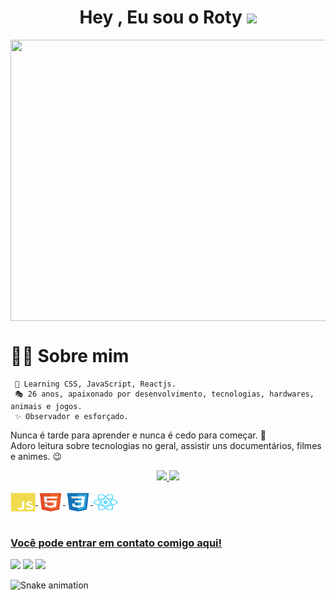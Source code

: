   <div align="center">
    <h1>Hey , Eu sou o Roty <img height="25em" src="https://raw.githubusercontent.com/MartinHeinz/MartinHeinz/master/wave.gif"/</h1>
  </div>

  <div align="center">
    <img align="center" height="450rem" width="700rem" src="https://www.alura.com.br/artigos/assets/hello-world-em-varias-linguagens/imagem1.gif"/>
  </div>
   
   <div>
     
   <h1> 🙋‍♂️ Sobre mim </h1>

     🌱 Learning CSS, JavaScript, Reactjs.
     🎭 26 anos, apaixonado por desenvolvimento, tecnologias, hardwares, animais e jogos.
     ✨ Observador e esforçado. 
 
   Nunca é tarde para aprender e nunca é cedo para começar. 🚀<br>
   Adoro leitura sobre tecnologias no geral, assistir uns documentários, filmes e animes. 😉
   </div>
  

 <div align="center">
  <a href="https://github.com/rotyvk7">
  <img height="180em" src="https://github-readme-stats.vercel.app/api?username=rotyvk7&show_icons=true&theme=merko&include_all_commits=true&count_private=true"/>
  <img height="180em" src="https://github-readme-stats.vercel.app/api/top-langs/?username=rotyvk7&layout=compact&langs_count=6&theme=merko"/>
</div>
  
   
<div style="display: inline_block"><br>
  <img align="center" alt="Js" height="30" width="40" src="https://raw.githubusercontent.com/devicons/devicon/master/icons/javascript/javascript-plain.svg">
  <img align="center" alt="HTML" height="30" width="40" src="https://raw.githubusercontent.com/devicons/devicon/master/icons/html5/html5-original.svg">
  <img align="center" alt="CSS" height="30" width="40" src="https://raw.githubusercontent.com/devicons/devicon/master/icons/css3/css3-original.svg">
  <img align="center" alt="React" height="30" width="40" src="https://raw.githubusercontent.com/devicons/devicon/master/icons/react/react-original.svg">
</div>
 
 <br>
 
  ### Você pode entrar em contato comigo aqui!
 
<div> 
  <a href="https://instagram.com/rotykuro" target="_blank"><img src="https://img.shields.io/badge/-Instagram-%23E4405F?style=for-the-badge&logo=instagram&logoColor=white" target="_blank"></a>
  <a href = "mailto:azevedo.robertdf@gmail.com"><img src="https://img.shields.io/badge/-Gmail-%23333?style=for-the-badge&logo=gmail&logoColor=white" target="_blank"></a>
  <a href="https://www.linkedin.com/in/robert-azevedo-b17a63143/" target="_blank"><img src="https://img.shields.io/badge/-LinkedIn-%230077B5?style=for-the-badge&logo=linkedin&logoColor=white" target="_blank"></a> 
 
  ![Snake animation](https://github.com/rotyvk7/rotyvk7/blob/output/github-contribution-grid-snake.svg)

</div>
